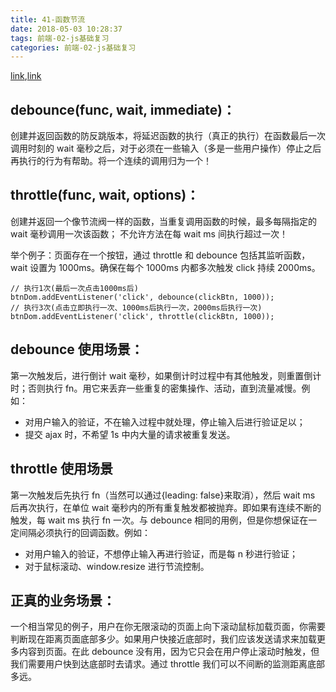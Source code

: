 ```yaml
---
title: 41-函数节流
date: 2018-05-03 10:28:37
tags: 前端-02-js基础复习
categories: 前端-02-js基础复习
---
```


[link](https://www.cnblogs.com/fsjohnhuang/p/4147810.html),[link](https://blog.csdn.net/ligang2585116/article/details/75003436)

## debounce(func, wait, immediate)：

创建并返回函数的防反跳版本，将延迟函数的执行（真正的执行）在函数最后一次调用时刻的 wait 毫秒之后，对于必须在一些输入（多是一些用户操作）停止之后再执行的行为有帮助。将一个连续的调用归为一个！

## throttle(func, wait, options)：

创建并返回一个像节流阀一样的函数，当重复调用函数的时候，最多每隔指定的 wait 毫秒调用一次该函数； 不允许方法在每 wait ms 间执行超过一次！

举个例子：页面存在一个按钮，通过 throttle 和 debounce 包括其监听函数，wait 设置为 1000ms。确保在每个 1000ms 内都多次触发 click 持续 2000ms。

```
// 执行1次(最后一次点击1000ms后)
btnDom.addEventListener('click', debounce(clickBtn, 1000));
// 执行3次(点击立即执行一次、1000ms后执行一次，2000ms后执行一次)
btnDom.addEventListener('click', throttle(clickBtn, 1000));
```

## debounce 使用场景：

第一次触发后，进行倒计 wait 毫秒，如果倒计时过程中有其他触发，则重置倒计时；否则执行 fn。用它来丢弃一些重复的密集操作、活动，直到流量减慢。例如：

- 对用户输入的验证，不在输入过程中就处理，停止输入后进行验证足以；
- 提交 ajax 时，不希望 1s 中内大量的请求被重复发送。

## throttle 使用场景

第一次触发后先执行 fn（当然可以通过{leading: false}来取消），然后 wait ms 后再次执行，在单位 wait 毫秒内的所有重复触发都被抛弃。即如果有连续不断的触发，每 wait ms 执行 fn 一次。与 debounce 相同的用例，但是你想保证在一定间隔必须执行的回调函数。例如：

- 对用户输入的验证，不想停止输入再进行验证，而是每 n 秒进行验证；
- 对于鼠标滚动、window.resize 进行节流控制。

## 正真的业务场景：

一个相当常见的例子，用户在你无限滚动的页面上向下滚动鼠标加载页面，你需要判断现在距离页面底部多少。如果用户快接近底部时，我们应该发送请求来加载更多内容到页面。在此 debounce 没有用，因为它只会在用户停止滚动时触发，但我们需要用户快到达底部时去请求。通过 throttle 我们可以不间断的监测距离底部多远。
